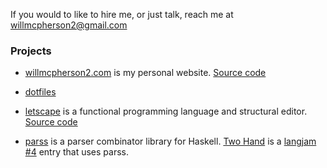 If you would to like to hire me, or just talk, reach me at [willmcpherson2@gmail.com](mailto:willmcpherson2@gmail.com)

### Projects

- [willmcpherson2.com](http://willmcpherson2.com) is my personal website. [Source code](https://github.com/willmcpherson2/willmcpherson2.com)

- [dotfiles](https://github.com/willmcpherson2/willos)

- [letscape](http://letscape.willmcpherson2.com) is a functional programming language and structural editor. [Source code](https://github.com/willmcpherson2/letscape)

- [parss](https://github.com/willmcpherson2/parss) is a parser combinator library for Haskell. [Two Hand](https://github.com/willmcpherson2/two-hand) is a [langjam #4](https://github.com/langjam/jam0004) entry that uses parss.
